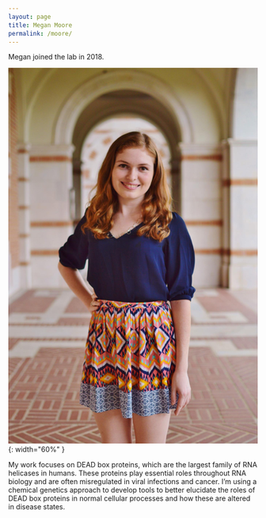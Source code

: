 ```yaml
---
layout: page
title: Megan Moore
permalink: /moore/
---
```

Megan joined the lab in 2018.

![Megan pic](../img/moore.jpg){: width="60%" }



My work focuses on DEAD box proteins, which are the largest family of RNA helicases in humans. These proteins play essential roles throughout RNA biology and are often misregulated in viral infections and cancer. I’m using a chemical genetics approach to develop tools to better elucidate the roles of DEAD box proteins in normal cellular processes and how these are altered in disease states.
